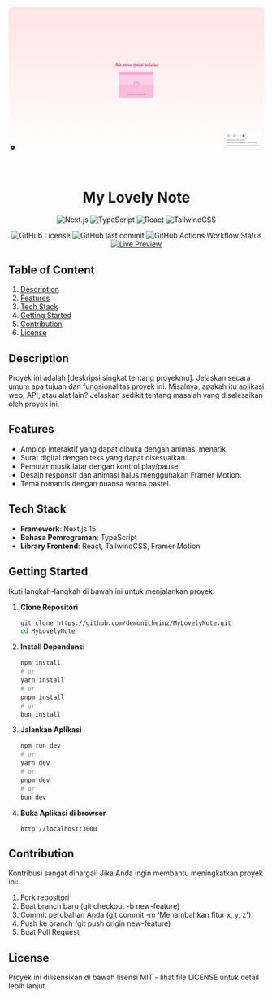 <div align="center">

![Banner](/assets/banner.png)

<br>

# My Lovely Note

![Next.js](https://img.shields.io/badge/Next.js-black?logo=nextdotjs&labelColor=black)
![TypeScript](https://img.shields.io/badge/TypeScript-black?logo=typescript&labelColor=black)
![React](https://img.shields.io/badge/React-black?logo=react&labelColor=black)
![TailwindCSS](https://img.shields.io/badge/TailwindCSS-black?logo=tailwindcss&labelColor=black)

![GitHub License](https://img.shields.io/github/license/demonicheinz/MyLovelyNote?logo=creativecommons&logoColor=white&label=License)
![GitHub last commit](https://img.shields.io/github/last-commit/demonicheinz/MyLovelyNote?logo=github&label=Last%20Commit)
![GitHub Actions Workflow Status](https://img.shields.io/github/actions/workflow/status/demonicheinz/MyLovelyNote/code-quality.yml?branch=main&logo=github&label=Build)
[![Live Preview](https://img.shields.io/badge/Live%20Preview-🔗-blue?logo=vercel&logoColor=white)](https://dear.heinz.id)


</div>

## Table of Content

1. [Description](#description)
2. [Features](#features)
3. [Tech Stack](#tech-stack)
4. [Getting Started](#getting-started)
5. [Contribution](#contribution)
6. [License](#license)

## Description

Proyek ini adalah [deskripsi singkat tentang proyekmu]. Jelaskan secara umum apa tujuan dan fungsionalitas proyek ini. Misalnya, apakah itu aplikasi web, API, atau alat lain? Jelaskan sedikit tentang masalah yang diselesaikan oleh proyek ini.

## Features

- Amplop interaktif yang dapat dibuka dengan animasi menarik.
- Surat digital dengan teks yang dapat disesuaikan.
- Pemutar musik latar dengan kontrol play/pause.
- Desain responsif dan animasi halus menggunakan Framer Motion.
- Tema romantis dengan nuansa warna pastel.

## Tech Stack

- **Framework**: Next.js 15
- **Bahasa Pemrograman**: TypeScript
- **Library Frontend**: React, TailwindCSS, Framer Motion

## Getting Started

Ikuti langkah-langkah di bawah ini untuk menjalankan proyek:

1.  **Clone Repositori**

    ```bash
    git clone https://github.com/demonicheinz/MyLovelyNote.git
    cd MyLovelyNote
    ```

2.  **Install Dependensi**

    ```bash
    npm install
    # or
    yarn install
    # or
    pnpm install
    # or
    bun install
    ```

3.  **Jalankan Aplikasi**

    ```bash
    npm run dev
    # or
    yarn dev
    # or
    pnpm dev
    # or
    bun dev
    ```

4.  **Buka Aplikasi di browser**

    ```
    http://localhost:3000
    ```

## Contribution

Kontribusi sangat dihargai! Jika Anda ingin membantu meningkatkan proyek ini:

1. Fork repositori
2. Buat branch baru (git checkout -b new-feature)
3. Commit perubahan Anda (git commit -m 'Menambahkan fitur x, y, z')
4. Push ke branch (git push origin new-feature)
5. Buat Pull Request

## License

Proyek ini dilisensikan di bawah lisensi MIT - lihat file LICENSE untuk detail lebih lanjut.
